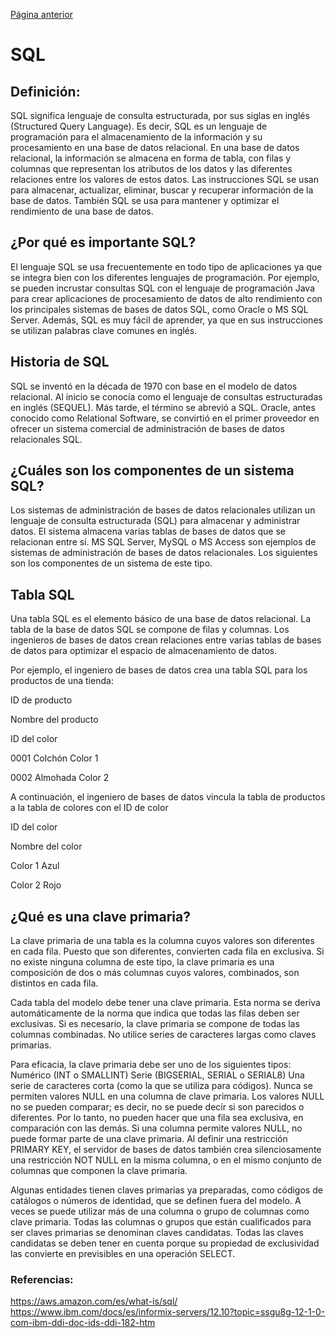 [Página anterior](README.md)
# SQL

## Definición: 

SQL significa lenguaje de consulta estructurada, por sus siglas en inglés (Structured Query Language). Es decir, SQL es un lenguaje de programación para el almacenamiento de la información y 
su procesamiento en una base de datos relacional. En una base de datos relacional, la información se almacena en forma de tabla, con filas y columnas que representan los atributos de los 
datos y las diferentes relaciones entre los valores de estos datos. Las instrucciones SQL se usan para almacenar, actualizar, eliminar, buscar y recuperar información de la base de datos.
También SQL se usa para mantener y optimizar el rendimiento de una base de datos.

## ¿Por qué es importante SQL?

El lenguaje SQL se usa frecuentemente en todo tipo de aplicaciones ya que se integra bien con los diferentes lenguajes de programación. Por ejemplo, se pueden incrustar consultas SQL con el
lenguaje de programación Java para crear aplicaciones de procesamiento de datos de alto rendimiento con los principales sistemas de bases de datos SQL, como Oracle o MS SQL Server. Además, 
SQL es muy fácil de aprender, ya que en sus instrucciones se utilizan palabras clave comunes en inglés. 

## Historia de SQL

SQL se inventó en la década de 1970 con base en el modelo de datos relacional. Al inicio se conocía como el lenguaje de consultas estructuradas en inglés (SEQUEL). Más tarde, el término se 
abrevió a SQL. Oracle, antes conocido como Relational Software, se convirtió en el primer proveedor en ofrecer un sistema comercial de administración de bases de datos relacionales SQL.

## ¿Cuáles son los componentes de un sistema SQL?

Los sistemas de administración de bases de datos relacionales utilizan un lenguaje de consulta estructurada (SQL) para almacenar y administrar datos. El sistema almacena varias tablas de bases
de datos que se relacionan entre sí. MS SQL Server, MySQL o MS Access son ejemplos de sistemas de administración de bases de datos relacionales. Los siguientes son los componentes de un 
sistema de este tipo. 

## Tabla SQL

Una tabla SQL es el elemento básico de una base de datos relacional. La tabla de la base de datos SQL se compone de filas y columnas. Los ingenieros de bases de datos crean relaciones entre 
varias tablas de bases de datos para optimizar el espacio de almacenamiento de datos.

Por ejemplo, el ingeniero de bases de datos crea una tabla SQL para los productos de una tienda: 

ID de producto

Nombre del producto

ID del color

0001 Colchón Color 1

0002 Almohada Color 2

A continuación, el ingeniero de bases de datos vincula la tabla de productos a la tabla de colores con el ID de color

ID del color

Nombre del color

Color 1 Azul

Color 2 Rojo

## ¿Qué es una clave primaria?

La clave primaria de una tabla es la columna cuyos valores son diferentes en cada fila. Puesto que son diferentes, convierten cada fila en exclusiva. Si no existe ninguna columna de este tipo,
la clave primaria es una composición de dos o más columnas cuyos valores, combinados, son distintos en cada fila. 

Cada tabla del modelo debe tener una clave primaria. Esta norma se deriva automáticamente de la norma que indica que todas las filas deben ser exclusivas. Si es necesario, la clave primaria 
se compone de todas las columnas combinadas. No utilice series de caracteres largas como claves primarias.

Para eficacia, la clave primaria debe ser uno de los siguientes tipos:
Numérico (INT o SMALLINT)
Serie (BIGSERIAL, SERIAL o SERIAL8)
Una serie de caracteres corta (como la que se utiliza para códigos).
Nunca se permiten valores NULL en una columna de clave primaria. Los valores NULL no se pueden comparar; es decir, no se puede decir si son parecidos o diferentes. Por lo tanto, no pueden 
hacer que una fila sea exclusiva, en comparación con las demás. Si una columna permite valores NULL, no puede formar parte de una clave primaria. Al definir una restricción PRIMARY KEY, el 
servidor de bases de datos también crea silenciosamente una restricción NOT NULL en la misma columna, o en el mismo conjunto de columnas que componen la clave primaria.

Algunas entidades tienen claves primarias ya preparadas, como códigos de catálogos o números de identidad, que se definen fuera del modelo. A veces se puede utilizar más de una columna o 
grupo de columnas como clave primaria. Todas las columnas o grupos que están cualificados para ser claves primarias se denominan claves candidatas. Todas las claves candidatas se deben tener
en cuenta porque su propiedad de exclusividad las convierte en previsibles en una operación SELECT.

### Referencias:

https://aws.amazon.com/es/what-is/sql/
https://www.ibm.com/docs/es/informix-servers/12.10?topic=ssgu8g-12-1-0-com-ibm-ddi-doc-ids-ddi-182-htm


